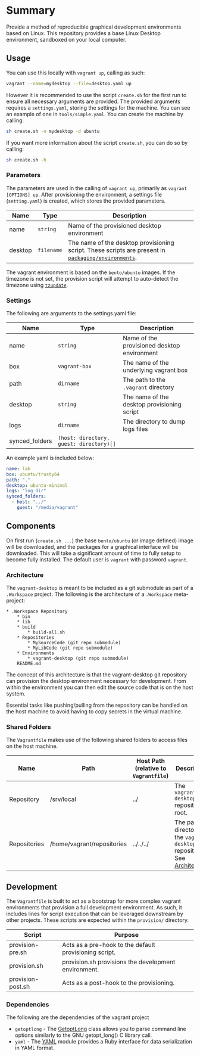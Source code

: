 # Summary

Provide a method of reproducible graphical development environments based on Linux. This repository provides a base Linux Desktop environment, sandboxed on your local computer.

## Usage

You can use this locally with `vagrant up`, calling as such:

```bash
vagrant --name=mydesktop --file=desktop.yaml up
```

However It is recommended to use the script `create.sh` for the first run to ensure all necessary arguments are provided. The provided arguments requires a `settings.yaml`, storing the settings for the machine. You can see an example of one in `tools/simple.yaml`. You can create the machine by calling:

```bash
sh create.sh -n mydesktop -d ubuntu
```

If you want more information about the script `create.sh`, you can do so by calling:

```bash
sh create.sh -h
```

### Parameters

The parameters are used in the calling of `vagrant up`, primarily as `vagrant [OPTIONS] up`. After provisioning the environment, a settings file (`setting.yaml`) is created, which stores the provided parameters.

| Name | Type | Description |
| --- | --- | --- |
| name | `string` | Name of the provisioned desktop environment |
| desktop | `filename` | The name of the desktop provisioning script. These scripts are present in [`packaging/environments`](src/packaging/environments). |

The vagrant environment is based on the `bento/ubuntu` images. If the timezone is not set, the provision script will attempt to auto-detect the timezone using [`tzupdate`](https://github.com/cdown/tzupdate).

### Settings

The following are arguments to the settings.yaml file:

| Name | Type | Description |
| --- | --- | --- |
| name | `string` | Name of the provisioned desktop environment |
| box | `vagrant-box` | The name of the underlying vagrant box |
| path | `dirname` | The path to the `.vagrant` directory |
| desktop | `string` | The name of the desktop provisioning script |
| logs | `dirname` | The directory to dump logs files  |
| synced_folders | `(host: directory, guest: directory)[]` |  |

An example yaml is included below:

```yaml
name: lab
box: ubuntu/trusty64
path: "."
desktop: ubuntu-minimal
logs: "log_dir"
synced_folders:
  - host: "../"
    guest: "/media/vagrant"
```

## Components

On first run (`create.sh ...`) the base `bento/ubuntu` (or image defined) image will be downloaded, and the packages for a graphical interface will be downloaded. This will take a significant amount of time to fully setup to become fully installed. The default user is `vagrant` with password `vagrant`.

### Architecture

The `vagrant-desktop` is meant to be included as a git submodule as part of a `.Workspace` project. The following is the architecture of a `.Workspace` meta-project:

    * .Workspace Repository
        * bin
        * lib
        * build
            * build-all.sh
        * Repositories
            * MySourceCode (git repo submodule)
            * MyLibCode (git repo submodule)
        * Environments
            * vagrant-desktop (git repo submodule)
        README.md

The concept of this architecture is that the vagrant-desktop git repository can provision the desktop environment necessary for development. From within the environment you can then edit the source code that is on the host system.

Essential tasks like pushing/pulling from the repository can be handled on the host machine to avoid having to copy secrets in the virtual machine.

### Shared Folders

The `Vagrantfile` makes use of the following shared folders to access files on the host machine.

| Name | Path | Host Path (relative to `Vagrantfile`) | Description |
| --- | --- | --- | --- |
| Repository | /srv/local | ../ | The `vagrant-desktop` repository root. |
| Repositories | /home/vagrant/repositories | ../../../ | The parent directory of the `vagrant-desktop` repository. See [Architecture](#architecture). |

## Development

The `Vagrantfile` is built to act as a bootstrap for more complex vagrant environments that provision a full development environment. As such, it includes lines for script execution that can be leveraged downstream by other projects. These scripts are expected within the `provision/` directory.

| Script | Purpose |
| --- | --- |
| provision-pre.sh | Acts as a pre-hook to the default provisioning script. |
| provision.sh | provision.sh provisions the development environment. |
| provision-post.sh | Acts as a post-hook to the provisioning. |

### Dependencies

The following are the dependencies of the vagrant project

* `getoptlong` - The [GetoptLong](http://ruby-doc.org/stdlib-2.1.0/libdoc/getoptlong/rdoc/GetoptLong.html) class allows you to parse command line options similarly to the GNU getopt_long() C library call.
* `yaml` - The [YAML](https://ruby-doc.org/stdlib-1.9.3/libdoc/yaml/rdoc/YAML.html) module provides a Ruby interface for data serialization in YAML format.